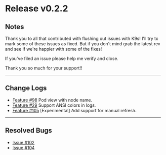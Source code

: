 # Release v0.2.2

## Notes

Thank you to all that contributed with flushing out issues with K9s! I'll try
to mark some of these issues as fixed. But if you don't mind grab the latest
rev and see if we're happier with some of the fixes!

If you've filed an issue please help me verify and close.

Thank you so much for your support!!

---

## Change Logs

+ [Feature #98](https://github.com/kswapd/k11s/issues/98) Pod view with node name.
+ [Feature #29](https://github.com/kswapd/k11s/issues/29) Support ANSI colors in logs.
+ [Feature #105](https://github.com/kswapd/k11s/issues/29) [Experimental] Add support for manual refresh.

---

## Resolved Bugs

+ [Issue #102](https://github.com/kswapd/k11s/issues/102)
+ [Issue #104](https://github.com/kswapd/k11s/issues/104)